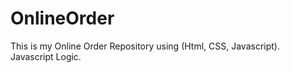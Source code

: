 # OnlineOrder
This is my Online Order Repository using (Html, CSS, Javascript).
<br/>
Javascript Logic. 
